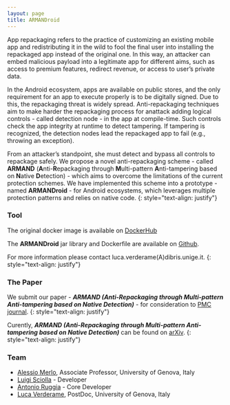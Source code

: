 ```yaml
---
layout: page
title: ARMANDroid
---
```


App repackaging refers to the practice of customizing an existing mobile app and redistributing it in the wild to fool the final user into installing the repackaged app instead of the original one. In this way, an attacker can embed malicious payload into a legitimate app for different aims, such as access to premium features, redirect revenue, or access to user’s private data. 

In the Android ecosystem, apps are available on public stores, and the only requirement for an app to execute properly is to be digitally signed. Due to this, the repackaging threat is widely spread. Anti-repackaging techniques aim to make harder the repackaging process for anattack adding logical controls - called detection node - in the app at compile-time. Such controls check the app integrity at runtime to detect tampering. If tampering is recognized, the detection nodes lead the repackaged app to fail (e.g., throwing an exception). 

From an attacker’s standpoint, she must detect and bypass all controls to repackage safely. We propose a novel anti-repackaging scheme - called **ARMAND** (**A**nti-**R**epackaging through **M**ulti-pattern **A**nti-tampering based on **N**ative **D**etection) - which aims to overcome the limitations of the current protection schemes. We have implemented this scheme into a prototype - named **ARMANDroid** - for Android ecosystems, which leverages multiple protection patterns and relies on native code.
{: style="text-align: justify"}

### Tool

The original docker image is available on [DockerHub](https://hub.docker.com/r/totor13/armand)

The **ARMANDroid** jar library and Dockerfile are available on [Github](https://github.com/Mobile-IoT-Security-Lab/ARMANDroid).

For more information please contact luca.verderame(A)dibris.unige.it.
{: style="text-align: justify"}

### The Paper

We submit our paper - ***ARMAND (Anti-Repackaging through Multi-pattern Anti-tampering based on Native Detection)*** - for consideration to [PMC journal](https://www.journals.elsevier.com/pervasive-and-mobile-computing).
{: style="text-align: justify"}

Curently, ***ARMAND (Anti-Repackaging through Multi-pattern Anti-tampering based on Native Detection)*** can be found on [arXiv](https://arxiv.org/abs/2012.09292).
{: style="text-align: justify"}

### Team

- [Alessio Merlo](../people/alessio_merlo/), Associate Professor, University of Genova, Italy
- [Luigi Sciolla](https://github.com/Killuaa27/) - Developer
- [Antonio Ruggia](../people/antonio_ruggia) - Core Developer
- [Luca Verderame](../people/luca_verderame/), PostDoc, University of Genova, Italy

